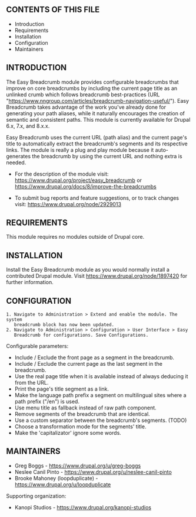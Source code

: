 CONTENTS OF THIS FILE
---------------------

 * Introduction
 * Requirements
 * Installation
 * Configuration
 * Maintainers


INTRODUCTION
------------

The Easy Breadcrumb module provides configurable breadcrumbs that improve on
core breadcrumbs by including the current page title as an unlinked crumb which
follows breadcrumb best-practices
(URL "https://www.nngroup.com/articles/breadcrumb-navigation-useful/").
Easy Breadcrumb takes advantage of the work you've already done for generating
your path aliases, while it naturally encourages the creation of semantic
and consistent paths. This module is currently available for Drupal 6.x, 7.x,
and 8.x.x.

Easy Breadcrumb uses the current URL (path alias) and the current page's title
to automatically extract the breadcrumb's segments and its respective links.
The module is really a plug and play module because it auto-generates the
breadcrumb by using the current URL and nothing extra is needed.

 * For the description of the module visit:
   https://www.drupal.org/project/easy_breadcrumb
   or
   https://www.drupal.org/docs/8/improve-the-breadcrumbs

 * To submit bug reports and feature suggestions, or to track changes visit:
   https://www.drupal.org/node/2929013


REQUIREMENTS
------------

This module requires no modules outside of Drupal core.


INSTALLATION
------------

Install the Easy Breadcrumb module as you would normally install a contributed
Drupal module. Visit https://www.drupal.org/node/1897420 for further
information.


CONFIGURATION
-------------

    1. Navigate to Administration > Extend and enable the module. The system
       breadcrumb block has now been updated.
    2. Navigate to Administration > Configuration > User Interface > Easy
       Breadcrumb for configurations. Save Configurations.

Configurable parameters:
 * Include / Exclude the front page as a segment in the breadcrumb.
 * Include / Exclude the current page as the last segment in the breadcrumb.
 * Use the real page title when it is available instead of always deducing it
   from the URL.
 * Print the page's title segment as a link.
 * Make the language path prefix a segment on multilingual sites where a path
   prefix ("/en") is used.
 * Use menu title as fallback instead of raw path component.
 * Remove segments of the breadcrumb that are identical.
 * Use a custom separator between the breadcrumb's segments. (TODO)
 * Choose a transformation mode for the segments' title.
 * Make the 'capitalizator' ignore some words.


MAINTAINERS
-----------

 * Greg Boggs - https://www.drupal.org/u/greg-boggs
 * Neslee Canil Pinto - https://www.drupal.org/u/neslee-canil-pinto
 * Brooke Mahoney (loopduplicate) - https://www.drupal.org/u/loopduplicate

Supporting organization:

 * Kanopi Studios - https://www.drupal.org/kanopi-studios
